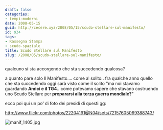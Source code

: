 ```yaml
---
draft: false
categories:
- tempi-moderni
date: 2008-05-15
guid: http://cecere.xyz/2008/05/15/scudo-stellare-sul-manifesto/
id: 934
tags:
- Rassegna Stampa
- scudo-spaziale
title: Scudo Stellare sul Manifesto
slug: /2008/05/scudo-stellare-sul-manifesto/
---
```


qualcuno si sta accorgendo che sta succedendo qualcosa?
  
a quanto pare solo Il Manifesto…. come al solito.. fra qualche anno quello che sta succedendo oggi sarà visto come il solito "ma noi stavamo guardando **Amici e il TG4**.. come potevamo sapere che stavano costruendo uno Scudo Stellare per **prepararsi alla terza guerra mondiale?**"

ecco poi qui un po' di foto dei presidi di questi gg:
  
<http://www.flickr.com/photos/22204191@N04/sets/72157605069388743/>

![manif_1405.jpg](http://cecere.xyz/wp-content/uploads/sites/3/2008/05/manif_1405.jpg)